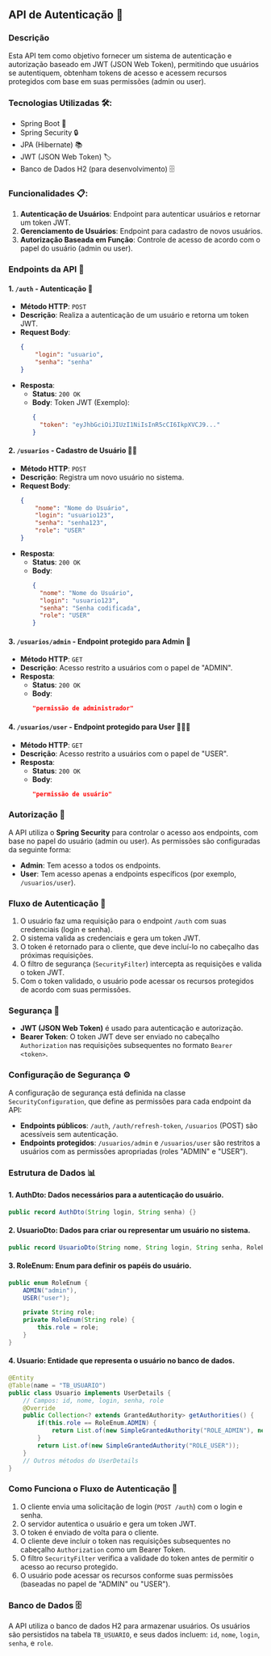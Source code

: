 ## API de Autenticação 🔐

### Descrição 
Esta API tem como objetivo fornecer um sistema de autenticação e autorização baseado em JWT (JSON Web Token), permitindo que usuários se autentiquem, obtenham tokens de acesso e acessem recursos protegidos com base em suas permissões (admin ou user).

### Tecnologias Utilizadas 🛠️:
- Spring Boot 🚀
- Spring Security 🔒
- JPA (Hibernate) 📚
- JWT (JSON Web Token) 🏷️
- Banco de Dados H2 (para desenvolvimento) 🗄️

### Funcionalidades 📋:
1. **Autenticação de Usuários**: Endpoint para autenticar usuários e retornar um token JWT.
2. **Gerenciamento de Usuários**: Endpoint para cadastro de novos usuários.
3. **Autorização Baseada em Função**: Controle de acesso de acordo com o papel do usuário (admin ou user).

### Endpoints da API 📡

#### 1. `/auth` - Autenticação 🔑
- **Método HTTP**: `POST`
- **Descrição**: Realiza a autenticação de um usuário e retorna um token JWT.
- **Request Body**:
    ```json
    {
        "login": "usuario",
        "senha": "senha"
    }
    ```
- **Resposta**:
    - **Status**: `200 OK`
    - **Body**: Token JWT (Exemplo):
      ```json
      {
        "token": "eyJhbGciOiJIUzI1NiIsInR5cCI6IkpXVCJ9..."
      }
      ```

#### 2. `/usuarios` - Cadastro de Usuário 🧑‍💻
- **Método HTTP**: `POST`
- **Descrição**: Registra um novo usuário no sistema.
- **Request Body**:
    ```json
    {
        "nome": "Nome do Usuário",
        "login": "usuario123",
        "senha": "senha123",
        "role": "USER"
    }
    ```
- **Resposta**:
    - **Status**: `200 OK`
    - **Body**:
      ```json
      {
        "nome": "Nome do Usuário",
        "login": "usuario123",
        "senha": "Senha codificada",
        "role": "USER"
      }
      ```

#### 3. `/usuarios/admin` - Endpoint protegido para Admin 👑
- **Método HTTP**: `GET`
- **Descrição**: Acesso restrito a usuários com o papel de "ADMIN".
- **Resposta**:
    - **Status**: `200 OK`
    - **Body**:
      ```json
      "permissão de administrador"
      ```

#### 4. `/usuarios/user` - Endpoint protegido para User 🧑‍🤝‍🧑
- **Método HTTP**: `GET`
- **Descrição**: Acesso restrito a usuários com o papel de "USER".
- **Resposta**:
    - **Status**: `200 OK`
    - **Body**:
      ```json
      "permissão de usuário"
      ```

### Autorização 🚫

A API utiliza o **Spring Security** para controlar o acesso aos endpoints, com base no papel do usuário (admin ou user). As permissões são configuradas da seguinte forma:

- **Admin**: Tem acesso a todos os endpoints.
- **User**: Tem acesso apenas a endpoints específicos (por exemplo, `/usuarios/user`).

### Fluxo de Autenticação 🔄

1. O usuário faz uma requisição para o endpoint `/auth` com suas credenciais (login e senha).
2. O sistema valida as credenciais e gera um token JWT.
3. O token é retornado para o cliente, que deve incluí-lo no cabeçalho das próximas requisições.
4. O filtro de segurança (`SecurityFilter`) intercepta as requisições e valida o token JWT.
5. Com o token validado, o usuário pode acessar os recursos protegidos de acordo com suas permissões.

### Segurança 🔐

- **JWT (JSON Web Token)** é usado para autenticação e autorização.
- **Bearer Token**: O token JWT deve ser enviado no cabeçalho `Authorization` nas requisições subsequentes no formato `Bearer <token>`.

### Configuração de Segurança ⚙️

A configuração de segurança está definida na classe `SecurityConfiguration`, que define as permissões para cada endpoint da API:

- **Endpoints públicos**: `/auth`, `/auth/refresh-token`, `/usuarios` (POST) são acessíveis sem autenticação.
- **Endpoints protegidos**: `/usuarios/admin` e `/usuarios/user` são restritos a usuários com as permissões apropriadas (roles "ADMIN" e "USER").

### Estrutura de Dados 📊

#### 1. **AuthDto**: Dados necessários para a autenticação do usuário.
```java
public record AuthDto(String login, String senha) {}
```

#### 2. **UsuarioDto**: Dados para criar ou representar um usuário no sistema.
```java
public record UsuarioDto(String nome, String login, String senha, RoleEnum role) {}
```

#### 3. **RoleEnum**: Enum para definir os papéis do usuário.
```java
public enum RoleEnum {
    ADMIN("admin"),
    USER("user");

    private String role;
    private RoleEnum(String role) {
        this.role = role;
    }
}
```

#### 4. **Usuario**: Entidade que representa o usuário no banco de dados.
```java
@Entity
@Table(name = "TB_USUARIO")
public class Usuario implements UserDetails {
    // Campos: id, nome, login, senha, role
    @Override
    public Collection<? extends GrantedAuthority> getAuthorities() {
        if(this.role == RoleEnum.ADMIN) {
            return List.of(new SimpleGrantedAuthority("ROLE_ADMIN"), new SimpleGrantedAuthority("ROLE_USER"));
        }
        return List.of(new SimpleGrantedAuthority("ROLE_USER"));
    }
    // Outros métodos do UserDetails
}
```

### Como Funciona o Fluxo de Autenticação 🔄

1. O cliente envia uma solicitação de login (`POST /auth`) com o login e senha.
2. O servidor autentica o usuário e gera um token JWT.
3. O token é enviado de volta para o cliente.
4. O cliente deve incluir o token nas requisições subsequentes no cabeçalho `Authorization` como um Bearer Token.
5. O filtro `SecurityFilter` verifica a validade do token antes de permitir o acesso ao recurso protegido.
6. O usuário pode acessar os recursos conforme suas permissões (baseadas no papel de "ADMIN" ou "USER").

### Banco de Dados 🗄️
A API utiliza o banco de dados H2 para armazenar usuários. Os usuários são persistidos na tabela `TB_USUARIO`, e seus dados incluem: `id`, `nome`, `login`, `senha`, e `role`.
